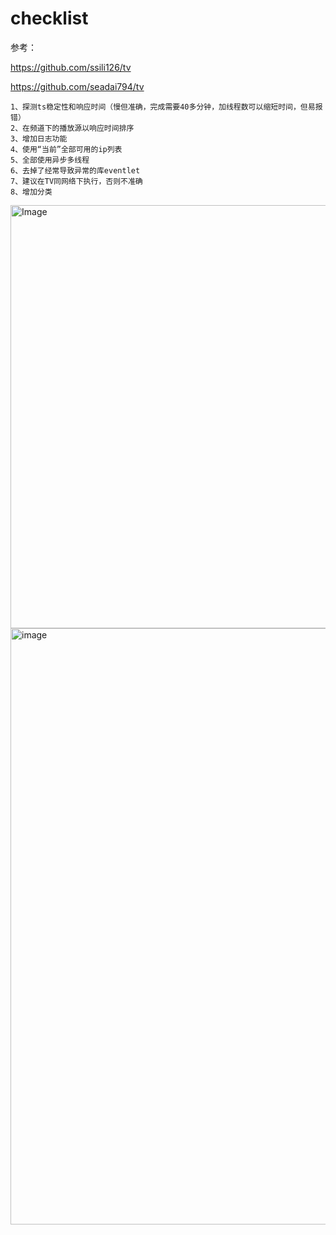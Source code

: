 # checklist
参考：

https://github.com/ssili126/tv

https://github.com/seadai794/tv

```
1、探测ts稳定性和响应时间（慢但准确，完成需要40多分钟，加线程数可以缩短时间，但易报错）
2、在频道下的播放源以响应时间排序
3、增加日志功能
4、使用“当前”全部可用的ip列表
5、全部使用异步多线程
6、去掉了经常导致异常的库eventlet
7、建议在TV同网络下执行，否则不准确
8、增加分类
```
<img width="796" height="677" alt="Image" src="https://github.com/user-attachments/assets/fdfe23b7-bcd1-449b-b69a-079d5f4d559a" />
<img width="1912" height="954" alt="image" src="https://github.com/user-attachments/assets/91cd6e65-1053-48db-9081-79828ef42923" />
